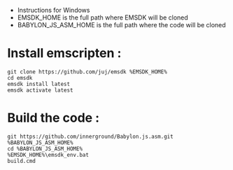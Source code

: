 * Instructions for Windows
* EMSDK_HOME is the full path where EMSDK will be cloned
* BABYLON_JS_ASM_HOME is the full path where the code will be cloned


# Install emscripten :

```
git clone https://github.com/juj/emsdk %EMSDK_HOME%
cd emsdk
emsdk install latest
emsdk activate latest
```


# Build the code :

```
git https://github.com/innerground/Babylon.js.asm.git %BABYLON_JS_ASM_HOME%
cd %BABYLON_JS_ASM_HOME%
%EMSDK_HOME%\emsdk_env.bat
build.cmd
```




